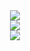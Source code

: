 <div align = "center">
    <img src="https://readme-typing-svg.herokuapp.com?color=%23F78E0D&center=true&vCenter=true&height=100&lines=Hello+world;My+name+is+Alberto"/>
</div>
<div align="center">
    <img  src="https://media.giphy.com/media/0TtX2qqpxp3pIafzio/giphy.gif"/>
</div>
<div height="200"></div>
<div align="center" >
    <img  src="http://github-readme-streak-stats.herokuapp.com?user=AprKali&theme=tokyonight_duo&date_format=j%20M%5B%20Y%5D" />
</div>
